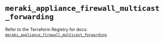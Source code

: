 # `meraki_appliance_firewall_multicast_forwarding`

Refer to the Terraform Registry for docs: [`meraki_appliance_firewall_multicast_forwarding`](https://registry.terraform.io/providers/ciscodevnet/meraki/1.7.1/docs/resources/appliance_firewall_multicast_forwarding).
